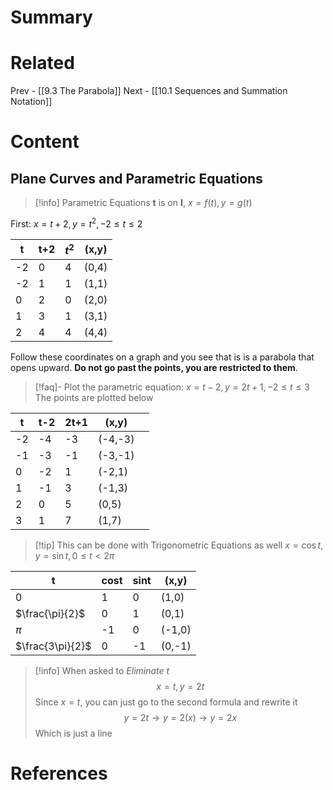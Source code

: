 # Summary
# Related
Prev - [[9.3 The Parabola]]
Next - [[10.1 Sequences and Summation Notation]]
# Content

## Plane Curves and Parametric Equations

>[!info] Parametric Equations
>__t__ is on __I__, $x=f(t),y=g(t)$

First: $x=t+2,y=t^2,-2\leq t\leq 2$

| t   | t+2 | $t^2$ | (x,y) |
| --- | --- | ----- | ----- |
| -2  | 0   | 4     | (0,4) |
| -2  | 1   | 1     | (1,1) |
| 0   | 2   | 0     | (2,0) |
| 1   | 3   | 1     | (3,1) |
| 2   | 4   | 4     | (4,4) |

Follow these coordinates on a graph and you see that is is a parabola that opens upward. __Do not go past the points, you are restricted to them__.

>[!faq]- Plot the parametric equation: $x=t-2,y=2t+1,-2\leq t\leq 3$
>The points are plotted below

| t   | t-2 | 2t+1 | (x,y)   |     |
| --- | --- | ---- | ------- | --- |
| -2  | -4  | -3   | (-4,-3) |     |
| -1  | -3  | -1   | (-3,-1) |     |
| 0   | -2  | 1    | (-2,1)  |     |
| 1   | -1  | 3    | (-1,3)  |     |
| 2   | 0   | 5    | (0,5)   |     |
| 3   | 1   | 7    | (1,7)   |     |

>[!tip] This can be done with Trigonometric Equations as well
$x=\cos t,y=\sin t,0\leq t< 2\pi$

| t                | cost | sint | (x,y)  |
| ---------------- | ---- | ---- | ------ |
| 0                | 1    | 0    | (1,0)  |
| $\frac{\pi}{2}$  | 0    | 1    | (0,1)  |
| $\pi$            | -1   | 0    | (-1,0) |
| $\frac{3\pi}{2}$ | 0    | -1   | (0,-1) |

>[!info] When asked to _Eliminate t_
>$$x=t,y=2t$$
>Since $x=t$, you can just go to the second formula and rewrite it
>$$y=2t\to y=2(x)\to y=2x$$
>Which is just a line

# References